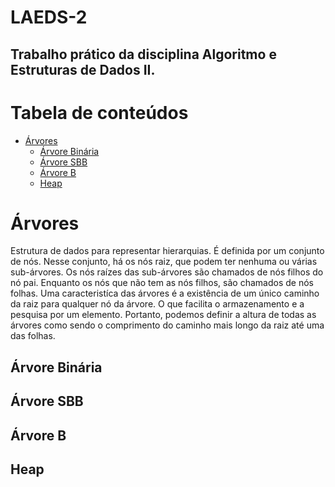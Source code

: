 # LAEDS-2

## Trabalho prático da disciplina Algoritmo e Estruturas de Dados II.

Tabela de conteúdos
=================
<!--ts-->
   * [Árvores](#arvores)
      * [Árvore Binária](#árvore-binária)
      * [Árvore SBB](#árvore-sbb)
      * [Árvore B](#árvore-b)
      * [Heap](#heap)
<!--te-->


Árvores
============
Estrutura de dados para representar hierarquias. É definida por um conjunto de nós. Nesse conjunto, há os nós raiz, que podem ter nenhuma ou várias sub-árvores. Os nós raízes das sub-árvores são chamados de nós filhos do nó pai. Enquanto os nós que não tem as nós filhos, são chamados de nós folhas.
Uma caracteristíca das árvores é a existência de um único caminho da raiz para qualquer nó da árvore. O que facilita o armazenamento e a pesquisa por um elemento. Portanto, podemos definir a altura de todas as árvores como sendo o comprimento do caminho mais longo da raiz até uma das folhas.

Árvore Binária
-----

Árvore SBB
-----

Árvore B
-----

Heap
-----







